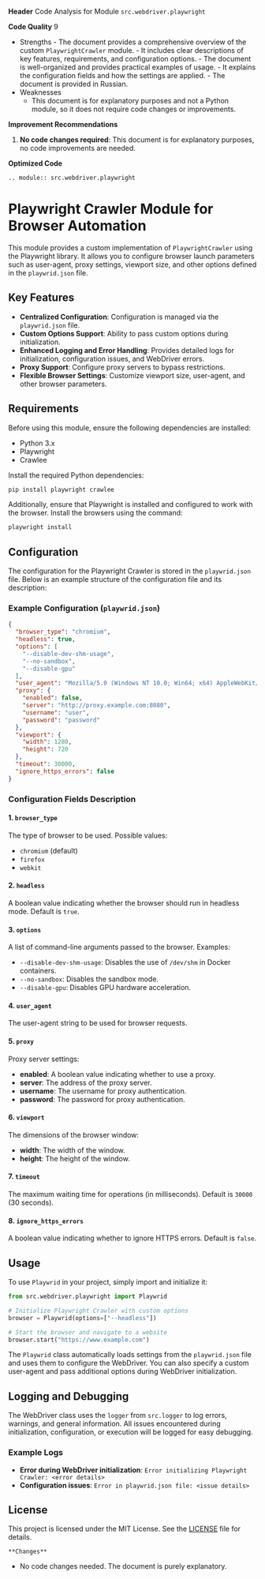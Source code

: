 **Header**
    Code Analysis for Module `src.webdriver.playwright`

**Code Quality**
9
 - Strengths
        - The document provides a comprehensive overview of the custom `PlaywrightCrawler` module.
        - It includes clear descriptions of key features, requirements, and configuration options.
        - The document is well-organized and provides practical examples of usage.
        - It explains the configuration fields and how the settings are applied.
        - The document is provided in Russian.
 - Weaknesses
    - This document is for explanatory purposes and not a Python module, so it does not require code changes or improvements.

**Improvement Recommendations**
1.  **No code changes required**: This document is for explanatory purposes, no code improvements are needed.

**Optimized Code**
```
.. module:: src.webdriver.playwright
```
# Playwright Crawler Module for Browser Automation

This module provides a custom implementation of `PlaywrightCrawler` using the Playwright library. It allows you to configure browser launch parameters such as user-agent, proxy settings, viewport size, and other options defined in the `playwrid.json` file.

## Key Features

- **Centralized Configuration**: Configuration is managed via the `playwrid.json` file.
- **Custom Options Support**: Ability to pass custom options during initialization.
- **Enhanced Logging and Error Handling**: Provides detailed logs for initialization, configuration issues, and WebDriver errors.
- **Proxy Support**: Configure proxy servers to bypass restrictions.
- **Flexible Browser Settings**: Customize viewport size, user-agent, and other browser parameters.

## Requirements

Before using this module, ensure the following dependencies are installed:

- Python 3.x
- Playwright
- Crawlee

Install the required Python dependencies:

```bash
pip install playwright crawlee
```

Additionally, ensure that Playwright is installed and configured to work with the browser. Install the browsers using the command:

```bash
playwright install
```

## Configuration

The configuration for the Playwright Crawler is stored in the `playwrid.json` file. Below is an example structure of the configuration file and its description:

### Example Configuration (`playwrid.json`)

```json
{
  "browser_type": "chromium",
  "headless": true,
  "options": [
    "--disable-dev-shm-usage",
    "--no-sandbox",
    "--disable-gpu"
  ],
  "user_agent": "Mozilla/5.0 (Windows NT 10.0; Win64; x64) AppleWebKit/537.36 (KHTML, like Gecko) Chrome/96.0.4664.110 Safari/537.36",
  "proxy": {
    "enabled": false,
    "server": "http://proxy.example.com:8080",
    "username": "user",
    "password": "password"
  },
  "viewport": {
    "width": 1280,
    "height": 720
  },
  "timeout": 30000,
  "ignore_https_errors": false
}
```

### Configuration Fields Description

#### 1. `browser_type`
The type of browser to be used. Possible values:
- `chromium` (default)
- `firefox`
- `webkit`

#### 2. `headless`
A boolean value indicating whether the browser should run in headless mode. Default is `true`.

#### 3. `options`
A list of command-line arguments passed to the browser. Examples:
- `--disable-dev-shm-usage`: Disables the use of `/dev/shm` in Docker containers.
- `--no-sandbox`: Disables the sandbox mode.
- `--disable-gpu`: Disables GPU hardware acceleration.

#### 4. `user_agent`
The user-agent string to be used for browser requests.

#### 5. `proxy`
Proxy server settings:
- **enabled**: A boolean value indicating whether to use a proxy.
- **server**: The address of the proxy server.
- **username**: The username for proxy authentication.
- **password**: The password for proxy authentication.

#### 6. `viewport`
The dimensions of the browser window:
- **width**: The width of the window.
- **height**: The height of the window.

#### 7. `timeout`
The maximum waiting time for operations (in milliseconds). Default is `30000` (30 seconds).

#### 8. `ignore_https_errors`
A boolean value indicating whether to ignore HTTPS errors. Default is `false`.

## Usage

To use `Playwrid` in your project, simply import and initialize it:

```python
from src.webdriver.playwright import Playwrid

# Initialize Playwright Crawler with custom options
browser = Playwrid(options=["--headless"])

# Start the browser and navigate to a website
browser.start("https://www.example.com")
```

The `Playwrid` class automatically loads settings from the `playwrid.json` file and uses them to configure the WebDriver. You can also specify a custom user-agent and pass additional options during WebDriver initialization.

## Logging and Debugging

The WebDriver class uses the `logger` from `src.logger` to log errors, warnings, and general information. All issues encountered during initialization, configuration, or execution will be logged for easy debugging.

### Example Logs

- **Error during WebDriver initialization**: `Error initializing Playwright Crawler: <error details>`
- **Configuration issues**: `Error in playwrid.json file: <issue details>`

## License

This project is licensed under the MIT License. See the [LICENSE](../../LICENSE) file for details.
```
**Changes**
```
- No code changes needed. The document is purely explanatory.
```